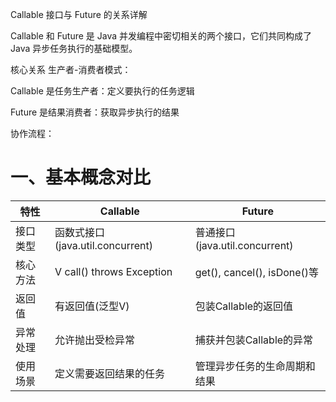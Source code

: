Callable 接口与 Future 的关系详解

Callable 和 Future 是 Java 并发编程中密切相关的两个接口，它们共同构成了 Java 异步任务执行的基础模型。

核心关系
生产者-消费者模式：

Callable 是任务生产者：定义要执行的任务逻辑

Future 是结果消费者：获取异步执行的结果

协作流程：

# 一、基本概念对比
|特性|Callable|Future|
|----|---|----|
|接口类型|函数式接口(java.util.concurrent)|普通接口(java.util.concurrent)
|核心方法|V call() throws Exception|get(), cancel(), isDone()等
|返回值|有返回值(泛型V)|包装Callable的返回值
|异常处理|允许抛出受检异常|捕获并包装Callable的异常
|使用场景|定义需要返回结果的任务|管理异步任务的生命周期和结果
